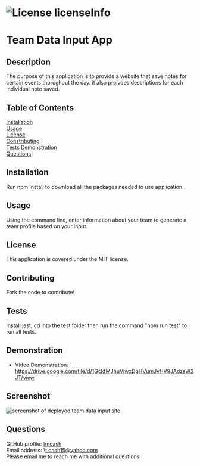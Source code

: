 # ![License licenseInfo](https://img.shields.io/badge/License-MIT-yellow.svg)  
# Team Data Input App
## Description
The purpose of this application is to provide a website that save notes for certain events thorughout the day. it also proivdes descriptions for each individual note saved.
## Table of Contents
[Installation](#installation)  
[Usage](#usage)  
[License](#license)  
[Constributing](#contributing)  
[Tests](#tests)
[Demonstration](#demonstration)  
[Questions](#questions)
## Installation
Run npm install to download all the packages needed to use application.
## Usage
Using the command line, enter information about your team to generate a team profile based on your input.
## License
This application is covered under the MIT license.
## Contributing
Fork the code to contribute!
## Tests
Install jest, cd into the test folder then run the command "npm run test" to run all tests.
## Demonstration
* Video Demonstration: https://drive.google.com/file/d/1GckfMJhuViwxDgHVumJvHV9JAdzsW2JT/view
## Screenshot
<img src="./assets/Screenshot(44).png" alt = "screenshot of deployed team data input site"/>

## Questions
GitHub profile: [tmcash](https://www.github.com/tmcash)    
Email address: \t.cash15@yahoo.com  
Please email me to reach me with additional questions
